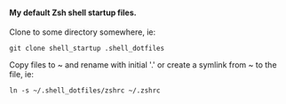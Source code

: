 
#### My default Zsh shell startup files.

Clone to some directory somewhere, ie: 

```
git clone shell_startup .shell_dotfiles
```

Copy files to ~ and rename with initial '.' or create a symlink from ~ to the file, ie:

```
ln -s ~/.shell_dotfiles/zshrc ~/.zshrc
```

